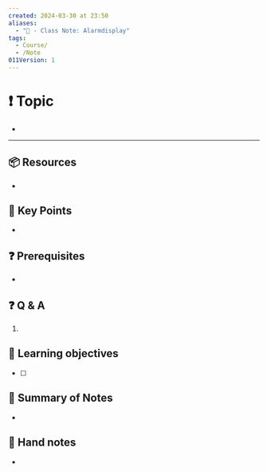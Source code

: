 ```yaml
---
created: 2024-03-30 at 23:50
aliases:
  - "📜 - Class Note: Alarmdisplay"
tags:
  - Course/
  - /Note
011Version: 1
---
```

# ❗ Topic
- 
 ---
## 📦 Resources
- 
## 🔑 Key Points
- 
## ❓ Prerequisites
- 
## ❓ Q & A
1. 
## 🎯 Learning objectives
- [ ] 
## 📃 Summary of Notes
- 

## 📃 Hand notes
- 